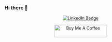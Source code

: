 ### Hi there 👋

<p align="center">
<a href="https://www.linkedin.com/in/hanusfilip/"><img src="https://img.shields.io/badge/LinkedIn-blue?style=for-the-badge&logo=linkedin&logoColor=white" alt="LinkedIn Badge"></a>

<p align="center">
<a href="https://www.buymeacoffee.com/filiphanus" target="_blank"><img src="https://cdn.buymeacoffee.com/buttons/default-orange.png" alt="Buy Me A Coffee" height="41" width="174"></a>


<!--
**FHanus/fhanus** is a ✨ _special_ ✨ repository because its `README.md` (this file) appears on your GitHub profile.

Here are some ideas to get you started:

- 🔭 I’m currently working on ...
- 🌱 I’m currently learning ...
- 👯 I’m looking to collaborate on ...
- 🤔 I’m looking for help with ...
- 💬 Ask me about ...
- 📫 How to reach me: ...
- 😄 Pronouns: ...
- ⚡ Fun fact: ...
-->
